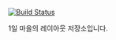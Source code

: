 [![Build Status](https://travis-ci.org/wearewolves/werewolf_layout.svg?branch=master)](https://travis-ci.org/wearewolves/werewolf_layout)

1일 마을의 레이아웃 저장소입니다.
